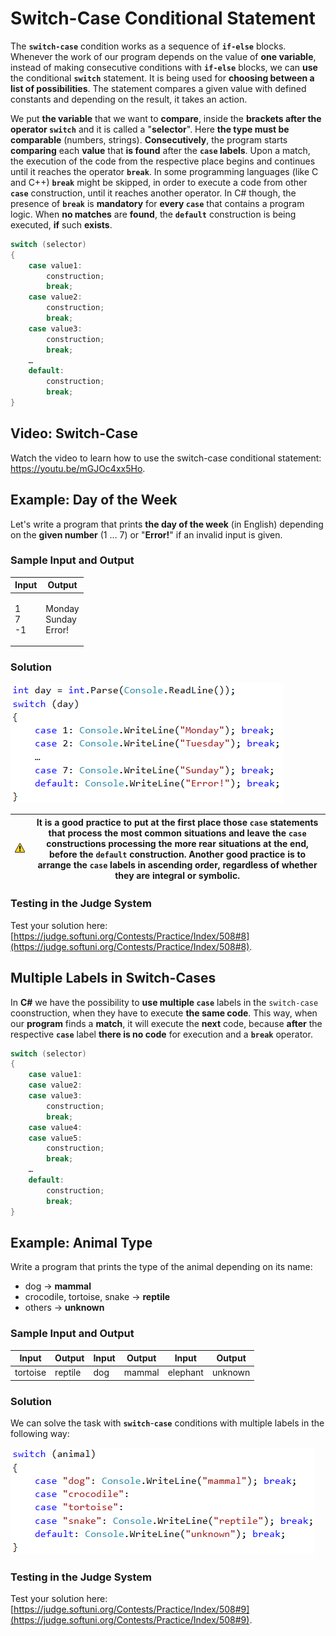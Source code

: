 # Switch-Case Conditional Statement

The **`switch-case`** condition works as a sequence of **`if-else`** blocks. Whenever the work of our program depends on the value of **one variable**, instead of making consecutive conditions with **`if-else`** blocks, we can **use** the conditional **`switch`** statement. It is being used for **choosing between a list of possibilities**. The statement compares a given value with defined constants and depending on the result, it takes an action.

We put **the variable** that we want to **compare**, inside the **brackets after the operator `switch`** and it is called a "**selector**". Here **the type must be comparable** (numbers, strings). **Consecutively**, the program starts **comparing** each **value** that **is found** after the **`case` labels**. Upon a match, the execution of the code from the respective place begins and continues until it reaches the operator **`break`**. In some programming languages (like C and C++) **`break`** might be skipped, in order to execute a code from other **`case`** construction, until it reaches another operator. In C# though, the presence of **`break`** is **mandatory** for **every `case`** that contains a program logic. When **no matches** are **found**, the **`default`** construction is being executed, **if** such **exists**.

```csharp
switch (selector)
{
    case value1:
        construction;
        break;
    case value2:
        construction;
        break;
    case value3:
        construction;
        break;
    …
    default:
        construction;
        break;
}
```

## Video: Switch-Case

Watch the video to learn how to use the switch-case conditional statement: https://youtu.be/mGJOc4xx5Ho.

## Example: Day of the Week

Let's write a program that prints **the day of the week** (in English) depending on the **given number** (1 … 7) or "**Error!**" if an invalid input is given.

### Sample Input and Output

| Input               | Output                            |
| ------------------- | --------------------------------- |
| <p>1<br>7<br>-1</p> | <p>Monday<br>Sunday<br>Error!</p> |

### Solution

![](../../../assets/chapter-4-images/09.Day-of-week-01.png)

| ![](../../../assets/alert-icon.png) | It is a good practice to put at the first place those `case` statements that process the most common situations and leave the `case` constructions processing the more rear situations at the end, before the `default` construction. Another good practice is to arrange the `case` labels in ascending order, regardless of whether they are integral or symbolic. |
| ----------------------------------- | -------------------------------------------------------------------------------------------------------------------------------------------------------------------------------------------------------------------------------------------------------------------------------------------------------------------------------------------------------------------- |

### Testing in the Judge System

Test your solution here: [https://judge.softuni.org/Contests/Practice/Index/508#8](https://judge.softuni.org/Contests/Practice/Index/508#8).

## Multiple Labels in Switch-Cases

In **C#** we have the possibility to **use multiple `case`** labels in the `switch-case` coonstruction, when they have to execute **the same code**. This way, when our **program** finds a **match**, it will execute the **next** code, because **after** the respective **`case`** label **there is no code** for execution and a **`break`** operator.

```csharp
switch (selector)
{
    case value1:
    case value2:
    case value3:
        construction;
        break;
    case value4:
    case value5:
        construction;
        break;
    …
    default:
        construction;
        break;
}
```

## Example: Animal Type

Write a program that prints the type of the animal depending on its name:

* dog -> **mammal**
* crocodile, tortoise, snake -> **reptile**
* others -> **unknown**

### Sample Input and Output

| Input    | Output  | Input | Output | Input    | Output  |
| -------- | ------- | ----- | ------ | -------- | ------- |
| tortoise | reptile | dog   | mammal | elephant | unknown |

### Solution

We can solve the task with **`switch`**-**`case`** conditions with multiple labels in the following way:

![](../../../assets/chapter-4-images/10.Animal-type-01.png)

### Testing in the Judge System

Test your solution here: [https://judge.softuni.org/Contests/Practice/Index/508#9](https://judge.softuni.org/Contests/Practice/Index/508#9).
